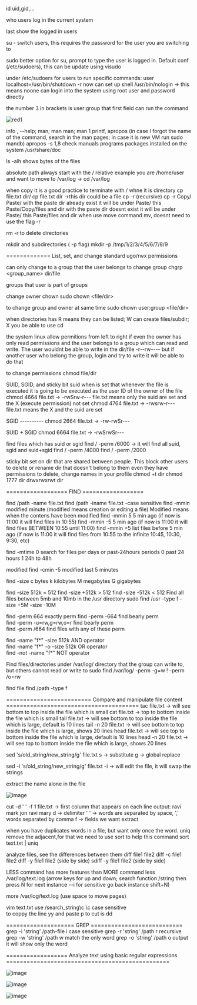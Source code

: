 
id  uid,gid,...

who  users log in the current system

last  show the logged in users

su -  switch users, this requires the password for the user you are switching to

sudo  better option for su, prompt to type the user is logged in. Default conf (/etc/sudoers), this can be update using visudo

under /etc/sudoers  for users to run specific commands: user localhost=/usr/bin/shutdown -r now
                    can set up shell /usr/bin/nologin -> this means noone can login into the system using root user and password directly
                              
   the number 3 in brackets is user:group that first field can run the command
   
  ![red1](https://user-images.githubusercontent.com/57456345/216167861-f64a590b-6cc1-47c0-b387-4089bcd38de0.JPG)


 info <command>, --help; man; man man; man 1 printf, apropos (in case I forgot the name of the command, search in the man pages; in case it is new VM run sudo mandb)
 apropos -s 1,8 <wildcard>
  check manuals programs packages installed on the system /usr/share/doc

  ls -alh 
  shows bytes of the files
  
 absolute path always start with the /
  relative example you are /home/user and want to move to /var/log -> cd /var/log
  
  when copy it is a good practice to terminate with / whne it is directory
  cp file.txt dir/
  cp file.txt dir ->this dir could be a file
  cp -r (recursive)
  cp -r Copy/ Paste/  with the paste dir already exist it will be under Paste/ this Paste/Copy/files and dir
                      with the paste dir doesnt exist it will be under Paste/ this Paste/files and dir
  when use move command mv, doesnt need to use the flag -r
  
  rm -r to delete directories
  
  
 mkdir and subdirectories ( -p flag)
  mkdir -p /tmp/1/2/3/4/5/6/7/8/9
  
  
============= List, set, and change standard ugo/rwx permissions

  can only change to a group that the user belongs to
  change group
  chgrp <group_name> dir/file
  
  groups that user is part of
  groups
  
  change owner
  chown
  sudo chown <user> <file/dir>
  
  to change group and owner at same time
  sudo chown user:group <file/dir>
  
  when directories has R means they can be listed; W can create files/subdir; X you be able to use cd
  
 the system linux allow permitions from left to right
    if even the owner has only read permissions and the user belongs to a group which can read and write. The user wouldnt be able to write in the dir/file
      -r--rw----
    but if another user who belong the group, login and try  to write it will be able to do that
  
  to change permissions
  chmod <permissions> file/dir
  
  
  SUID, SGID, and sticky bit
suid when is set that whenever the file is executed it is going to be executed as the user ID of the owner of the file
  chmod 4664 file.txt  -> -rwSrw-r---   file.txt  means only the suid are set and the X (execute permission) not set
  chmod 4764 file.txt  -> -rwsrw-r---   file.txt means the X and the suid are set
  
  SGID ----------
  chmod 2664 file.txt  -> -rw-rwSr--- 
  
  SUID + SGID
    chmod 6664 file.txt  -> -rwSrwSr--- 
  
  find files which has suid or sgid
  find / -perm /6000    -> it will find all suid, sgid and suid+sgid
  find / -perm /4000
  find / -perm /2000
  
  sticky bit
  set on dir that are shared between people. This block other users to delete or rename dir that doesn't belong to them even they have permissions to delete, change names in your profile
   chmod +t dir
  chmod 1777 dir    drwxrwxrwt dir
  
  
  ================== FIND ==================
  
  find /path -name file.txt
  find /path -iname file.txt  -case sensitive
  find -mmin        modified minute (modified means creation or editing a file) Modified means when the contens have been modified
     find -mmin 5     5 min ago (if now is 11:00 it will find files in 10:55)
    find -mmin -5     5 min ago (if now is 11:00 it will find files BETWEEN 10:55 until 11:00)
  find -mmin +5     list files before 5 min ago (if now is 11:00 it will find files from 10:55 to the infinite 10:45, 10:30, 9:30, etc)
  
  find -mtime 0     search for files per days or past-24hours periods
  0 past 24 hours
  1 24h to 48h
  
  modified
  find -cmin -5   modified last 5 minutes
  
  find -size
  c bytes
  k kilobytes
  M megabytes
  G gigabytes
  
  find -size 512k       = 512
  find -size +512k      > 512
  find -size -512k      < 512
                             Find all files between 5mb and 10mb in the /usr directory
                             sudo find /usr -type f -size +5M -size -10M
             
   find -perm 664       exactly perm
   find -perm -664       find bearly perm  
   find -perm -u=rw,g=rw,o=r       find bearly perm                          
   find -perm /664       find files with any of these perm                          
                             
  find -name "f*" -size 512k      AND operator                     
  find -name "f*" -o -size 512k      OR operator  
  find -not -name "f*"              NOT operator
 
  Find files/directories under /var/log/ directory that the group can write to, but others cannot read or write to
   sudo find /var/log/ -perm -g=w ! -perm /o=rw                          
  
  
 find file
  find /path -type f                         
  
 
  
  =========================  Compare and manipulate file content =======================================
   tac file.txt   -> will see bottom to top  inside the file which is small
  cat file.txt    -> top to bottom inside the file which is small
  tail file.txt   ->  will see bottom to top  inside the file which is large, default is 10 lines
  tail -n 20 file.txt ->  will see bottom to top  inside the file which is large, shows 20 lines
  head file.txt   ->  will see top to bottom  inside the file which is large, default is 10 lines
  head -n 20 file.txt ->  will see top to bottom   inside the file which is large, shows 20 lines
  
  
  sed 's/old_string/new_string/g' file.txt
  s -> substitute
  g -> global replace
  
   sed -i 's/old_string/new_string/g' file.txt
  -i -> will edit the file, it will swap the strings
  
  
  extract the name alone in the file
  
  ![image](https://user-images.githubusercontent.com/57456345/216945745-dc02349a-2708-4bd5-a53a-ff23b653bc9d.png)

  cut -d ' ' -f 1 file.txt   -> first column that appears on each line
  output: ravi
          mark
          jon
          ravi
          mary
  d -> delimiter
  ' ' -> words are separated by space, ',' words separated by comma
  f -> fields we want extract
  
  
  when you have duplicates words in a file, but want only once the word. uniq remove the adjacent,for that we need to use sort to help this command
  sort text.txt | uniq 

  
  analyze files, see the differences between them 
 diff file1 file2
 diff -c file1 file2 
 diff -y file1 file2  (side by side)
 sdiff -y file1 file2  (side by side)  
  
  
 LESS command has more features than MORE command
  less /var/log/text.log     (arrow keys for up and down; search function /string  then press N for next instance --i for sensitive  go back instance shift+N)    
  
  more /var/log/text.log   (use space to move pages)
  
  vim text.txt
  use /search_string\c     \c case sensitive   
  to coppy the line yy and paste p
  to cut is dd
  
  
  ==================== GREP ===========================
  grep -i 'string' /path-file   i case sensitive
  grep -r 'string' /path         r recursive
  grep -w 'string' /path         w match the only word
  grep -o 'string' /path         o output it will show only the word
  
  
  
  ================== Analyze text using basic regular expressions  ================================================
  
  ![image](https://user-images.githubusercontent.com/57456345/216956502-76314052-048e-42f0-b610-242cafc1136a.png)

  ![image](https://user-images.githubusercontent.com/57456345/216956665-04e642ec-ca3b-41ec-bec9-235e944bdcdc.png)

  ![image](https://user-images.githubusercontent.com/57456345/216956874-bff42496-cf91-4090-9fff-cb1346826c21.png)

  
  
  
  
  
